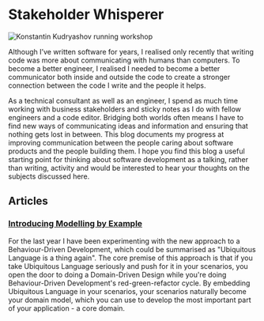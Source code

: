 # Stakeholder Whisperer

![Konstantin Kudryashov running workshop](workshopping.png)

Although I’ve written software for years, I realised only recently that writing
code was more about communicating with humans than computers. To become a
better engineer, I realised I needed to become a better communicator both
inside and outside the code to create a stronger connection between the code I
write and the people it helps.

As a technical consultant as well as an engineer, I spend as much time working
with business stakeholders and sticky notes as I do with fellow engineers and a
code editor. Bridging both worlds often means I have to find new ways of
communicating ideas and information and ensuring that nothing gets lost in
between. This blog documents my progress at improving communication between the
people caring about software products and the people building them. I hope you
find this blog a useful starting point for thinking about software development
as a talking, rather than writing, activity and would be interested to hear
your thoughts on the subjects discussed here.

## Articles

### [Introducing Modelling by Example](posts/2014/10/introducing-modelling-by-example.md)

For the last year I have been experimenting with the new approach to a
Behaviour-Driven Development, which could be summarised as "Ubiquitous Language
is a thing again". The core premise of this approach is that if you take
Ubiquitous Language seriously and push for it in your scenarios, you open the
door to doing a Domain-Driven Design while you're doing Behaviour-Driven
Development's red-green-refactor cycle. By embedding Ubiquitous Language in
your scenarios, your scenarios naturally become your domain model, which you
can use to develop the most important part of your application - a core domain.
